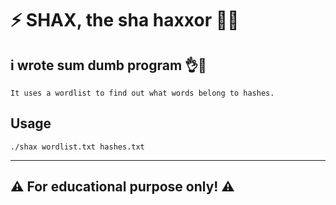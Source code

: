 # ⚡ SHAX, the sha haxxor 👨‍💻
## i wrote sum dumb program 👌🤣

```
It uses a wordlist to find out what words belong to hashes.
```
## Usage
```
./shax wordlist.txt hashes.txt
```
---
## ⚠️ For educational purpose only! ⚠️